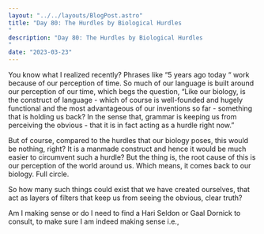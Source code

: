 ```yaml
---
layout: "../../layouts/BlogPost.astro"
title: "Day 80: The Hurdles by Biological Hurdles
"
description: "Day 80: The Hurdles by Biological Hurdles
"
date: "2023-03-23"
---
```


You know what I realized recently? Phrases like “5 years ago today “ work because of our perception of time. So much of our language is built around our perception of our time, which begs the question, “Like our biology, is the construct of language - which of course is well-founded and hugely functional and the most advantageous of our inventions so far - something that is holding us back? In the sense that, grammar is keeping us from perceiving the obvious - that it is in fact acting as a hurdle right now.”


But of course, compared to the hurdles that our biology poses, this would be nothing, right? It is a manmade construct and hence it would be much easier to circumvent such a hurdle? But the thing is, the root cause of this is our perception of the world around us. Which means, it comes back to our biology. Full circle.


So how many such things could exist that we have created ourselves, that act as layers of filters that keep us from seeing the obvious, clear truth?


Am I making sense or do I need to find a Hari Seldon or Gaal Dornick to consult, to make sure I am indeed making sense i.e.,
